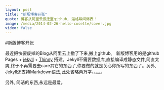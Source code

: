 ```yaml
---
layout: post
title: "新版博客开张"
quote: 博客从阿里云搬迁至github, 逼格瞬间爆表！
image: /media/2014-02-26-hello-cosette/cover.jpg
video: false
---
```


#新版博客开张

最近把快要废掉的Blog从阿里云上撤了下来,搬上github。 新版博客用的是github Pages + [jekyll](http://jekyllrb.com/) + [Thinny](http://jekyllthemes.org/themes/thinny/) 搭建。Jekyll不需要数据库,直接编译成静态文件,简直太爽,终于不再需要去care其它的东西了,你要做的就是关心你所写的东西了。另外, Jekyll还支持Markdown语法,此处省略两万字。。。。。

另外, 简洁的东西,永远是最爱。
